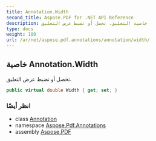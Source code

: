 ```yaml
---
title: Annotation.Width
second_title: Aspose.PDF for .NET API Reference
description: خاصية التعليق. تحصل أو تضبط عرض التعليق
type: docs
weight: 180
url: /ar/net/aspose.pdf.annotations/annotation/width/
---
```

## خاصية Annotation.Width

تحصل أو تضبط عرض التعليق.

```csharp
public virtual double Width { get; set; }
```

### انظر أيضًا

* class [Annotation](../)
* namespace [Aspose.Pdf.Annotations](../../../aspose.pdf.annotations/)
* assembly [Aspose.PDF](../../../)